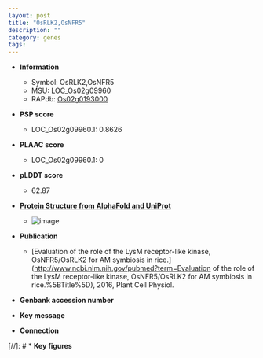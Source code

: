 ```yaml
---
layout: post
title: "OsRLK2,OsNFR5"
description: ""
category: genes
tags: 
---
```


* **Information**  
    + Symbol: OsRLK2,OsNFR5  
    + MSU: [LOC_Os02g09960](http://rice.plantbiology.msu.edu/cgi-bin/ORF_infopage.cgi?orf=LOC_Os02g09960)  
    + RAPdb: [Os02g0193000](http://rapdb.dna.affrc.go.jp/viewer/gbrowse_details/irgsp1?name=Os02g0193000)  

* **PSP score**  
    + LOC_Os02g09960.1: 0.8626 

* **PLAAC score**  
    + LOC_Os02g09960.1: 0 

* **pLDDT score**
    + 62.87

* **[Protein Structure from AlphaFold and UniProt](https://www.uniprot.org/uniprotkb/C7IYG9/entry#structure)**
    + ![image](https://ricepsp.github.io/images/C/AF-C7IYG9-F1.png)

* **Publication**  
    + [Evaluation of the role of the LysM receptor-like kinase, OsNFR5/OsRLK2 for AM symbiosis in rice.](http://www.ncbi.nlm.nih.gov/pubmed?term=Evaluation of the role of the LysM receptor-like kinase, OsNFR5/OsRLK2 for AM symbiosis in rice.%5BTitle%5D), 2016, Plant Cell Physiol.

* **Genbank accession number**  

* **Key message**  

* **Connection**  

[//]: # * **Key figures**  


